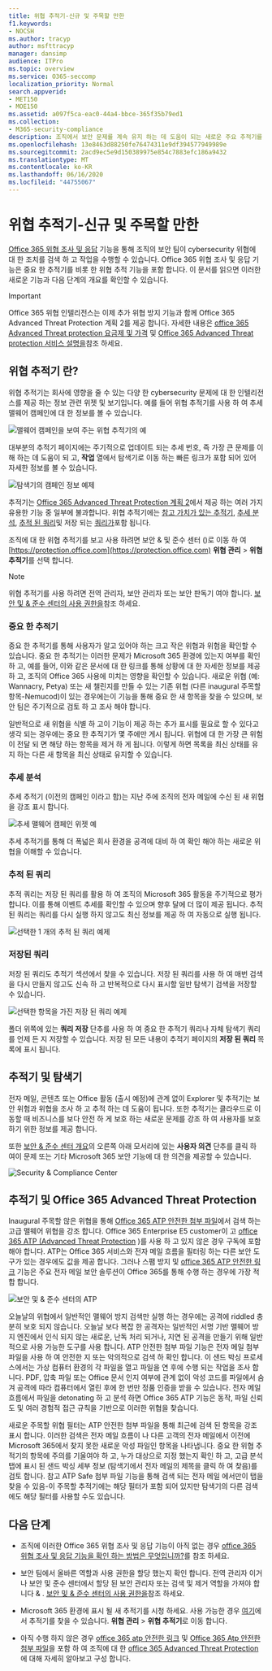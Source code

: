 ```yaml
---
title: 위협 추적기-신규 및 주목할 만한
f1.keywords:
- NOCSH
ms.author: tracyp
author: msfttracyp
manager: dansimp
audience: ITPro
ms.topic: overview
ms.service: O365-seccomp
localization_priority: Normal
search.appverid:
- MET150
- MOE150
ms.assetid: a097f5ca-eac0-44a4-bbce-365f35b79ed1
ms.collection:
- M365-security-compliance
description: 조직에서 보안 문제를 계속 유지 하는 데 도움이 되는 새로운 주요 추적기를 비롯 한 위협 추적기에 대해 알아봅니다.
ms.openlocfilehash: 13e8463d88250fe76474311e9df394577949989e
ms.sourcegitcommit: 2acd9ec5e9d150389975e854c7883efc186a9432
ms.translationtype: MT
ms.contentlocale: ko-KR
ms.lasthandoff: 06/16/2020
ms.locfileid: "44755067"
---
```

# <a name="threat-trackers---new-and-noteworthy"></a>위협 추적기-신규 및 주목할 만한

[Office 365 위협 조사 및 응답](office-365-ti.md) 기능을 통해 조직의 보안 팀이 cybersecurity 위협에 대 한 조치를 검색 하 고 작업을 수행할 수 있습니다. Office 365 위협 조사 및 응답 기능은 중요 한 추적기를 비롯 한 위협 추적 기능을 포함 합니다. 이 문서를 읽으면 이러한 새로운 기능과 다음 단계의 개요를 확인할 수 있습니다. 

> [!IMPORTANT]
> Office 365 위협 인텔리전스는 이제 추가 위협 방지 기능과 함께 Office 365 Advanced Threat Protection 계획 2를 제공 합니다. 자세한 내용은 [office 365 Advanced Threat protection 요금제 및 가격](https://products.office.com/exchange/advance-threat-protection) 및 [Office 365 Advanced Threat protection 서비스 설명을](https://docs.microsoft.com/office365/servicedescriptions/office-365-advanced-threat-protection-service-description)참조 하세요.
  
## <a name="what-are-threat-trackers"></a>위협 추적기 란?

위협 추적기는 회사에 영향을 줄 수 있는 다양 한 cybersecurity 문제에 대 한 인텔리전스를 제공 하는 정보 관련 위젯 및 보기입니다. 예를 들어 위협 추적기를 사용 하 여 추세 맬웨어 캠페인에 대 한 정보를 볼 수 있습니다.
  
![맬웨어 캠페인을 보여 주는 위협 추적기의 예](../../media/a883b5ac-8e2b-469a-90e0-f8ad39bb63b7.png)
  
대부분의 추적기 페이지에는 주기적으로 업데이트 되는 추세 번호, 즉 가장 큰 문제를 이해 하는 데 도움이 되 고, **작업** 열에서 탐색기로 이동 하는 빠른 링크가 포함 되어 있어 자세한 정보를 볼 수 있습니다. 
  
![탐색기의 캠페인 정보 예제](../../media/e426f220-fdcb-4dd9-99a2-db97dbcf71d5.png)
  
추적기는 [Office 365 Advanced Threat Protection 계획 2](office-365-ti.md)에서 제공 하는 여러 가지 유용한 기능 중 일부에 불과합니다. 위협 추적기에는 [참고 가치가 있는 추적기](#noteworthy-trackers), [추세 분석](#trending-trackers), [추적 된 쿼리](#tracked-queries)및 저장 되는 [쿼리가](#saved-queries)포함 됩니다.
  
조직에 대 한 위협 추적기를 보고 사용 하려면 보안 &amp; 및 준수 센터 ()로 이동 하 여 [https://protection.office.com](https://protection.office.com) **위협 관리** \> **위협 추적기**를 선택 합니다.
  
> [!NOTE]
> 위협 추적기를 사용 하려면 전역 관리자, 보안 관리자 또는 보안 판독기 여야 합니다. [보안 및 &amp; 준수 센터의 사용 권한을](permissions-in-the-security-and-compliance-center.md)참조 하세요. 
  
### <a name="noteworthy-trackers"></a>중요 한 추적기

중요 한 추적기를 통해 사용자가 알고 있어야 하는 크고 작은 위협과 위험을 확인할 수 있습니다. 중요 한 추적기는 이러한 문제가 Microsoft 365 환경에 있는지 여부를 확인 하 고, 예를 들어, 이와 같은 문서에 대 한 링크를 통해 상황에 대 한 자세한 정보를 제공 하 고, 조직의 Office 365 사용에 미치는 영향을 확인할 수 있습니다. 새로운 위협 (예: Wannacry, Petya) 또는 새 챌린지를 만들 수 있는 기존 위협 (다른 inaugural 주목할 항목-Nemucod)이 있는 경우에는이 기능을 통해 중요 한 새 항목을 찾을 수 있으며, 보안 팀은 주기적으로 검토 하 고 조사 해야 합니다.
  
일반적으로 새 위협을 식별 하 고이 기능이 제공 하는 추가 표시를 필요로 할 수 있다고 생각 되는 경우에는 중요 한 추적기가 몇 주에만 게시 됩니다. 위협에 대 한 가장 큰 위험이 전달 되 면 해당 하는 항목을 제거 하 게 됩니다. 이렇게 하면 목록을 최신 상태를 유지 하는 다른 새 항목을 최신 상태로 유지할 수 있습니다.
  
### <a name="trending-trackers"></a>추세 분석

추세 추적기 (이전의 캠페인 이라고 함)는 지난 주에 조직의 전자 메일에 수신 된 새 위협을 강조 표시 합니다.
  
![추세 맬웨어 캠페인 위젯 예](../../media/d2ccc1a0-2a1d-4e36-99b5-6766c207772f.png)
  
추세 추적기를 통해 더 폭넓은 회사 환경을 공격에 대비 하 여 확인 해야 하는 새로운 위협을 이해할 수 있습니다.
  
### <a name="tracked-queries"></a>추적 된 쿼리

추적 쿼리는 저장 된 쿼리를 활용 하 여 조직의 Microsoft 365 활동을 주기적으로 평가 합니다. 이를 통해 이벤트 추세를 확인할 수 있으며 향후 달에 더 많이 제공 됩니다. 추적 된 쿼리는 쿼리를 다시 실행 하지 않고도 최신 정보를 제공 하 여 자동으로 실행 됩니다.
  
![선택한 1 개의 추적 된 쿼리 예제](../../media/0c556174-06eb-4ae5-b32a-5ff76b9e4f13.png)
  
### <a name="saved-queries"></a>저장된 쿼리

저장 된 쿼리도 추적기 섹션에서 찾을 수 있습니다. 저장 된 쿼리를 사용 하 여 매번 검색을 다시 만들지 않고도 신속 하 고 반복적으로 다시 표시할 일반 탐색기 검색을 저장할 수 있습니다.
  
![선택한 항목을 가진 저장 된 쿼리 예제](../../media/188cf3ff-58f1-41ea-81aa-76158d8f40c3.png)
  
폴더 위쪽에 있는 **쿼리 저장** 단추를 사용 하 여 중요 한 추적기 쿼리나 자체 탐색기 쿼리를 언제 든 지 저장할 수 있습니다. 저장 된 모든 내용이 추적기 페이지의 **저장 된 쿼리** 목록에 표시 됩니다. 
  
## <a name="trackers-and-explorer"></a>추적기 및 탐색기

전자 메일, 콘텐츠 또는 Office 활동 (출시 예정)에 관계 없이 Explorer 및 추적기는 보안 위험과 위협을 조사 하 고 추적 하는 데 도움이 됩니다. 또한 추적기는 클라우드로 이동할 때 비즈니스를 보다 안전 하 게 보호 하는 새로운 문제를 강조 하 여 사용자를 보호 하기 위한 정보를 제공 합니다.
  
또한 [보안 & 준수 센터 개요](https://support.microsoft.com/office/a5f2fd18-b029-4257-b5a8-ae83e7768c85)의 오른쪽 아래 모서리에 있는 **사용자 의견** 단추를 클릭 하 여이 문제 또는 기타 Microsoft 365 보안 기능에 대 한 의견을 제공할 수 있습니다.
  
![Security &amp; Compliance Center](../../media/86c330db-8132-4150-8475-220258fe04fb.png)
  
## <a name="trackers-and-office-365-advanced-threat-protection"></a>추적기 및 Office 365 Advanced Threat Protection

Inaugural 주목할 않은 위협을 통해 [Office 365 ATP 안전한 첨부 파일](atp-safe-attachments.md)에서 검색 하는 고급 맬웨어 위협을 강조 합니다. Office 365 Enterprise E5 customer이 고 [office 365 ATP (Advanced Threat Protection](office-365-atp.md) )를 사용 하 고 있지 않은 경우 구독에 포함 해야 합니다. ATP는 Office 365 서비스와 전자 메일 흐름을 필터링 하는 다른 보안 도구가 있는 경우에도 값을 제공 합니다. 그러나 스팸 방지 및 [office 365 ATP 안전한 링크](atp-safe-links.md) 기능은 주요 전자 메일 보안 솔루션이 Office 365를 통해 수행 하는 경우에 가장 적합 합니다. 
  
![보안 및 &amp; 준수 센터의 ATP](../../media/cee70d07-f0c1-459b-843c-2d10c253349f.png)
  
오늘날의 위협에서 일반적인 맬웨어 방지 검색만 실행 하는 경우에는 공격에 riddled 충분히 보호 되지 않습니다. 오늘날 보다 복잡 한 공격자는 일반적인 서명 기반 맬웨어 방지 엔진에서 인식 되지 않는 새로운, 난독 처리 되거나, 지연 된 공격을 만들기 위해 일반적으로 사용 가능한 도구를 사용 합니다. ATP 안전한 첨부 파일 기능은 전자 메일 첨부 파일을 사용 하 여 안전한 지 또는 악의적으로 검색 하 확인 합니다. 이 샌드 박싱 프로세스에서는 가상 컴퓨터 환경의 각 파일을 열고 파일을 연 후에 수행 되는 작업을 조사 합니다. PDF, 압축 파일 또는 Office 문서 인지 여부에 관계 없이 악성 코드를 파일에서 숨겨 공격에 따라 컴퓨터에서 열린 후에 한 번만 정품 인증을 받을 수 있습니다. 전자 메일 흐름에서 파일을 detonating 하 고 분석 하면 Office 365 ATP 기능은 동작, 파일 신뢰도 및 여러 경험적 접근 규칙을 기반으로 이러한 위협을 찾습니다.
  
새로운 주목할 위협 필터는 ATP 안전한 첨부 파일을 통해 최근에 검색 된 항목을 강조 표시 합니다. 이러한 검색은 전자 메일 흐름이 나 다른 고객의 전자 메일에서 이전에 Microsoft 365에서 찾지 못한 새로운 악성 파일인 항목을 나타냅니다. 중요 한 위협 추적기의 항목에 주의를 기울여야 하 고, 누가 대상으로 지정 했는지 확인 하 고, 고급 분석 탭에 표시 된 샌드 박싱 세부 정보 (탐색기에서 전자 메일의 제목을 클릭 하 여 찾음)를 검토 합니다. 참고 ATP Safe 첨부 파일 기능을 통해 검색 되는 전자 메일 에서만이 탭을 찾을 수 있음-이 주목할 추적기에는 해당 필터가 포함 되어 있지만 탐색기의 다른 검색에도 해당 필터를 사용할 수도 있습니다.
  
## <a name="next-steps"></a>다음 단계

- 조직에 이러한 Office 365 위협 조사 및 응답 기능이 아직 없는 경우 [office 365 위협 조사 및 응답 기능을 확인 하는 방법은 무엇입니까?](office-365-ti.md)를 참조 하세요.
    
- 보안 팀에서 올바른 역할과 사용 권한을 할당 했는지 확인 합니다. 전역 관리자 이거나 보안 및 준수 센터에서 할당 된 보안 관리자 또는 검색 및 제거 역할을 가져야 합니다 &amp; . [보안 및 &amp; 준수 센터의 사용 권한을](permissions-in-the-security-and-compliance-center.md)참조 하세요.
    
- Microsoft 365 환경에 표시 될 새 추적기를 시청 하세요. 사용 가능한 경우 [여기](https://protection.office.com/)에서 추적기를 찾을 수 있습니다. **위협 관리** \> **위협 추적기**로 이동 합니다.
    
- 아직 수행 하지 않은 경우 [office 365 atp 안전한 링크](atp-safe-links.md) 및 [Office 365 Atp 안전한 첨부 파일](atp-safe-attachments.md)을 포함 하 여 조직에 대 한 [office 365 Advanced Threat Protection](office-365-atp.md) 에 대해 자세히 알아보고 구성 합니다.
  

